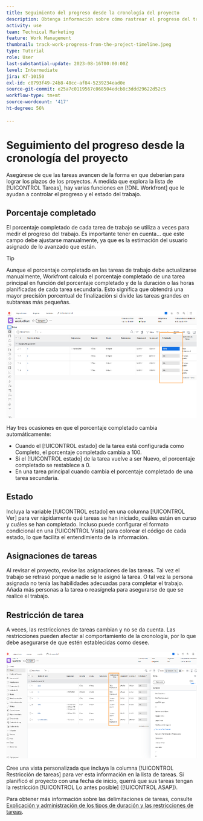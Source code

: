 ```yaml
---
title: Seguimiento del progreso desde la cronología del proyecto
description: Obtenga información sobre cómo rastrear el progreso del trabajo desde la cronología del proyecto en  [!DNL  Workfront]  con el uso de los porcentajes completados, estados, asignaciones o restricciones.
activity: use
team: Technical Marketing
feature: Work Management
thumbnail: track-work-progress-from-the-project-timeline.jpeg
type: Tutorial
role: User
last-substantial-update: 2023-08-16T00:00:00Z
level: Intermediate
jira: KT-10150
exl-id: c8793f49-24b8-48cc-af84-5239234ead0e
source-git-commit: e25a7c0119567c068504edcb8c3ddd29622d52c5
workflow-type: tm+mt
source-wordcount: '417'
ht-degree: 56%

---
```


# Seguimiento del progreso desde la cronología del proyecto

Asegúrese de que las tareas avancen de la forma en que deberían para lograr los plazos de los proyectos. A medida que explora la lista de [!UICONTROL Tareas], hay varias funciones en [!DNL  Workfront] que le ayudan a controlar el progreso y el estado del trabajo.

## Porcentaje completado

El porcentaje completado de cada tarea de trabajo se utiliza a veces para medir el progreso del trabajo. Es importante tener en cuenta... que este campo debe ajustarse manualmente, ya que es la estimación del usuario asignado de lo avanzado que están.

>[!TIP]
>
>Aunque el porcentaje completado en las tareas de trabajo debe actualizarse manualmente, Workfront calcula el porcentaje completado de una tarea principal en función del porcentaje completado y de la duración o las horas planificadas de cada tarea secundaria. Esto significa que obtendrá una mayor precisión porcentual de finalización si divide las tareas grandes en subtareas más pequeñas.


![La lista de tareas del proyecto muestra la columna de [!UICONTROL Porcentaje completado] ](assets/planner-fund-task-percent-complete.png)

Hay tres ocasiones en que el porcentaje completado cambia automáticamente:

* Cuando el [!UICONTROL estado] de la tarea está configurada como Completo, el porcentaje completado cambia a 100.
* Si el [!UICONTROL estado] de la tarea vuelve a ser Nuevo, el porcentaje completado se restablece a 0.
* En una tarea principal cuando cambia el porcentaje completado de una tarea secundaria.

## Estado

Incluya la variable [!UICONTROL estado] en una columna [!UICONTROL Ver] para ver rápidamente qué tareas se han iniciado, cuáles están en curso y cuáles se han completado. Incluso puede configurar el formato condicional en una [!UICONTROL Vista] para colorear el código de cada estado, lo que facilita el entendimiento de la información.

## Asignaciones de tareas

Al revisar el proyecto, revise las asignaciones de las tareas. Tal vez el trabajo se retrasó porque a nadie se le asignó la tarea. O tal vez la persona asignada no tenía las habilidades adecuadas para completar el trabajo. Añada más personas a la tarea o reasígnela para asegurarse de que se realice el trabajo.

## Restricción de tarea

A veces, las restricciones de tareas cambian y no se da cuenta. Las restricciones pueden afectar al comportamiento de la cronología, por lo que debe asegurarse de que estén establecidas como desee.

![Lista de tareas de proyecto que muestra la columna de restricción de tareas](assets/planner-fund-task-constraint.png)

Cree una vista personalizada que incluya la columna [!UICONTROL Restricción de tareas] para ver esta información en la lista de tareas. Si planificó el proyecto con una fecha de inicio, querrá que sus tareas tengan la restricción [!UICONTROL Lo antes posible] ([!UICONTROL ASAP]).

Para obtener más información sobre las delimitaciones de tareas, consulte [Explicación y administración de los tipos de duración y las restricciones de tareas](https://experienceleague.adobe.com/docs/workfront-learn/tutorials-workfront/manage-work/intermediate-projects/understand-and-manage-duration-types-and-task-constraints.html).
